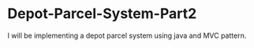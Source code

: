 # Depot-Parcel-System-Part2
I will be implementing a depot parcel system using java and MVC pattern.
